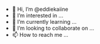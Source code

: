 - 👋 Hi, I’m @eddiekaiine
- 👀 I’m interested in ...
- 🌱 I’m currently learning ...
- 💞️ I’m looking to collaborate on ...
- 📫 How to reach me ...

<!---
eddiekaiine/eddiekaiine is a ✨ special ✨ repository because its `README.md` (this file) appears on your GitHub profile.
You can click the Preview link to take a look at your changes.
--->
